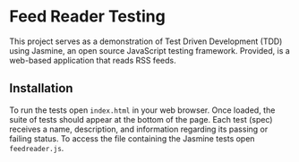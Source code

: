 # Feed Reader Testing

This project serves as a demonstration of Test Driven Development (TDD) using Jasmine, an open source JavaScript testing framework. Provided, is a web-based application that reads RSS feeds.

## Installation

To run the tests open ```index.html``` in your web browser. Once loaded, the suite of tests should appear at the bottom of the page. Each test (spec) receives a name, description, and information regarding its passing or failing status. To access the file containing the Jasmine tests open ```feedreader.js```.